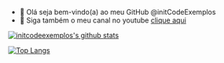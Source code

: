 - 👋 Olá seja bem-vindo(a) ao meu GitHub @initCodeExemplos
- 👀 Siga também o meu canal no youtube [clique aqui](https://www.youtube.com.br/@initcode3975)

[![initcodeexemplos's github stats](https://github-readme-stats.vercel.app/api?username=initcodeexemplos&show_icons=true&&theme=radical&hide=["contribs","issues"])](https://github.com/initcodeexemplos)

[![Top Langs](https://github-readme-stats-git-masterrstaa-rickstaa.vercel.app/api/top-langs/?username=initcodeexemplos&show_icons=true&theme=radical)](https://github.com/anuraghazra/github-readme-stats)
